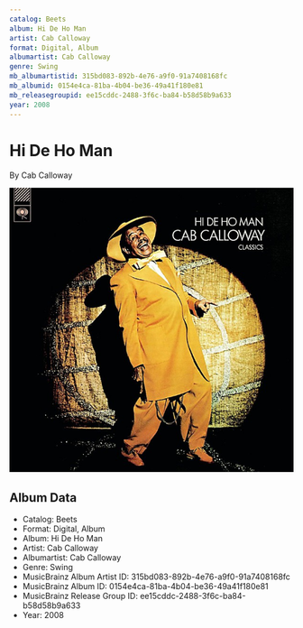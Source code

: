 ```yaml
---
catalog: Beets
album: Hi De Ho Man
artist: Cab Calloway
format: Digital, Album
albumartist: Cab Calloway
genre: Swing
mb_albumartistid: 315bd083-892b-4e76-a9f0-91a7408168fc
mb_albumid: 0154e4ca-81ba-4b04-be36-49a41f180e81
mb_releasegroupid: ee15cddc-2488-3f6c-ba84-b58d58b9a633
year: 2008
---
```


# Hi De Ho Man

By Cab Calloway

![](../../assets/beetscovers/Cab_Calloway-Hi_De_Ho_Man.jpg)

## Album Data

- Catalog: Beets
- Format: Digital, Album
- Album: Hi De Ho Man
- Artist: Cab Calloway
- Albumartist: Cab Calloway
- Genre: Swing
- MusicBrainz Album Artist ID: 315bd083-892b-4e76-a9f0-91a7408168fc
- MusicBrainz Album ID: 0154e4ca-81ba-4b04-be36-49a41f180e81
- MusicBrainz Release Group ID: ee15cddc-2488-3f6c-ba84-b58d58b9a633
- Year: 2008

